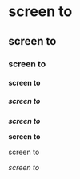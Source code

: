 # screen to
## screen to
### screen to
#### screen to
##### screen to
***screen to***

**screen to**

screen to

*screen to*